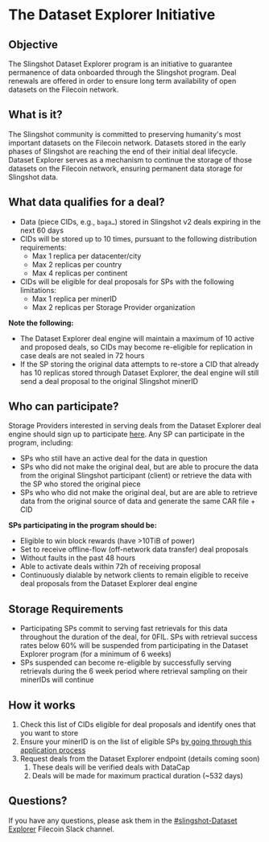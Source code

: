 # The Dataset Explorer Initiative

## Objective

The Slingshot Dataset Explorer program is an initiative to guarantee permanence of data onboarded through the Slingshot program. Deal renewals are offered in order to ensure long term availability of open datasets on the Filecoin network.

## What is it?

The Slingshot community is committed to preserving humanity's most important datasets on the Filecoin network. Datasets stored in the early phases of Slingshot are reaching the end of their initial deal lifecycle. Dataset Explorer serves as a mechanism to continue the storage of those datasets on the Filecoin network, ensuring permanent data storage for Slingshot data.

## What data qualifies for a deal?

- Data (piece CIDs, e.g., `baga…`) stored in Slingshot v2 deals expiring in the next 60 days
- CIDs will be stored up to 10 times, pursuant to the following distribution requirements:
  - Max 1 replica per datacenter/city
  - Max 2 replicas per country
  - Max 4 replicas per continent
- CIDs will be eligible for deal proposals for SPs with the following limitations:
  - Max 1 replica per minerID
  - Max 2 replicas per Storage Provider organization

**Note the following:**

- The Dataset Explorer deal engine will maintain a maximum of 10 active and proposed deals, so CIDs may become re-eligible for replication in case deals are not sealed in 72 hours
- If the SP storing the original data attempts to re-store a CID that already has 10 replicas stored through Dataset Explorer, the deal engine will still send a deal proposal to the original Slingshot minerID

## Who can participate?

Storage Providers interested in serving deals from the Dataset Explorer deal engine should sign up to participate [here](https://docs.google.com/forms/d/e/1FAIpQLSe5bpkD5RJeHGMNx3CpkV3a6UA2i7aroNE5DlGUdQF0mQU8DQ/viewform?usp=sf_link). Any SP can participate in the program, including:

- SPs who still have an active deal for the data in question
- SPs who did not make the original deal, but are able to procure the data from the original Slingshot participant (client) or retrieve the data with the SP who stored the original piece
- SPs who who did not make the original deal, but are are able to retrieve data from the original source of data and generate the same CAR file + CID

**SPs participating in the program should be:**

- Eligible to win block rewards (have >10TiB of power)
- Set to receive offline-flow (off-network data transfer) deal proposals
- Without faults in the past 48 hours
- Able to activate deals within 72h of receiving proposal
- Continuously dialable by network clients to remain eligible to receive deal proposals from the Dataset Explorer deal engine

## Storage Requirements

- Participating SPs commit to serving fast retrievals for this data throughout the duration of the deal, for 0FIL. SPs with retrieval success rates below 60% will be suspended from participating in the Dataset Explorer program (for a minimum of 6 weeks)
- SPs suspended can become re-eligible by successfully serving retrievals during the 6 week period where retrieval sampling on their minerIDs will continue

## How it works

1. Check this list of CIDs eligible for deal proposals and identify ones that you want to store
2. Ensure your minerID is on the list of eligible SPs [by going through this application process](https://docs.google.com/forms/d/e/1FAIpQLSe5bpkD5RJeHGMNx3CpkV3a6UA2i7aroNE5DlGUdQF0mQU8DQ/viewform?usp=sf_link)
3. Request deals from the Dataset Explorer endpoint (details coming soon)
    1. These deals will be verified deals with DataCap
    2. Deals will be made for maximum practical duration (~532 days)

## Questions?

If you have any questions, please ask them in the [#slingshot-Dataset Explorer](https://filecoinproject.slack.com/archives/C0377FJCG1L) Filecoin Slack channel.
